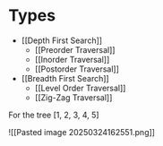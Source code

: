 # Types

- [[Depth First Search]]
	- [[Preorder Traversal]]
	- [[Inorder Traversal]]
	- [[Postorder Traversal]]
- [[Breadth First Search]]
	- [[Level Order Traversal]]
	- [[Zig-Zag Traversal]]

For the tree [1, 2, 3, 4, 5]

![[Pasted image 20250324162551.png]]